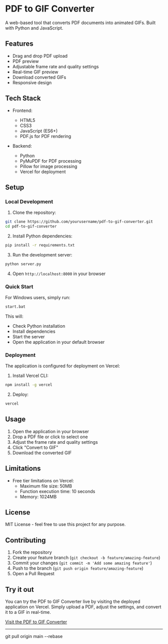 # PDF to GIF Converter

A web-based tool that converts PDF documents into animated GIFs. Built with Python and JavaScript.

## Features

- Drag and drop PDF upload
- PDF preview
- Adjustable frame rate and quality settings
- Real-time GIF preview
- Download converted GIFs
- Responsive design

## Tech Stack

- Frontend:
  - HTML5
  - CSS3
  - JavaScript (ES6+)
  - PDF.js for PDF rendering

- Backend:
  - Python
  - PyMuPDF for PDF processing
  - Pillow for image processing
  - Vercel for deployment

## Setup

### Local Development

1. Clone the repository:
```bash
git clone https://github.com/yourusername/pdf-to-gif-converter.git
cd pdf-to-gif-converter
```

2. Install Python dependencies:
```bash
pip install -r requirements.txt
```

3. Run the development server:
```bash
python server.py
```

4. Open `http://localhost:8000` in your browser

### Quick Start

For Windows users, simply run:
```bash
start.bat
```

This will:
- Check Python installation
- Install dependencies
- Start the server
- Open the application in your default browser

### Deployment

The application is configured for deployment on Vercel:

1. Install Vercel CLI:
```bash
npm install -g vercel
```

2. Deploy:
```bash
vercel
```

## Usage

1. Open the application in your browser
2. Drop a PDF file or click to select one
3. Adjust the frame rate and quality settings
4. Click "Convert to GIF"
5. Download the converted GIF

## Limitations

- Free tier limitations on Vercel:
  - Maximum file size: 50MB
  - Function execution time: 10 seconds
  - Memory: 1024MB

## License

MIT License - feel free to use this project for any purpose.

## Contributing

1. Fork the repository
2. Create your feature branch (`git checkout -b feature/amazing-feature`)
3. Commit your changes (`git commit -m 'Add some amazing feature'`)
4. Push to the branch (`git push origin feature/amazing-feature`)
5. Open a Pull Request

## Try it out

You can try the PDF to GIF Converter live by visiting the deployed application on Vercel. Simply upload a PDF, adjust the settings, and convert it to a GIF in real-time.

[Visit the PDF to GIF Converter](https://your-vercel-app-name.vercel.app)

---

git pull origin main --rebase